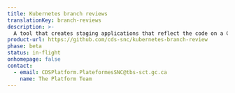```yaml
---
title: Kubernetes branch reviews
translationKey: branch-reviews
description: >-
  A tool that creates staging applications that reflect the code on a Git branch using an isolated Kubernetes cluster, allowing you to test and review your application in an interactive environment.
product-url: https://github.com/cds-snc/kubernetes-branch-review
phase: beta
status: in-flight
onhomepage: false
contact:
  - email: CDSPlatform.PlateformesSNC@tbs-sct.gc.ca
    name: The Platform Team
---
```

